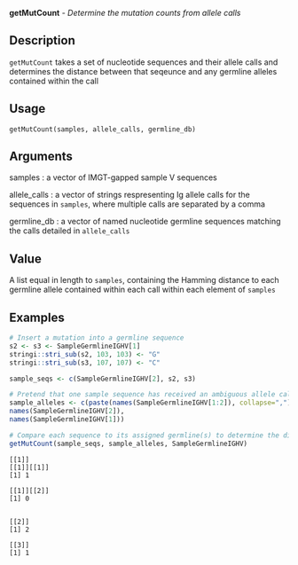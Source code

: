 **getMutCount** - *Determine the mutation counts from allele calls*

Description
--------------------

`getMutCount` takes a set of nucleotide sequences and their allele calls
and determines the distance between that seqeunce and any germline alleles
contained within the call


Usage
--------------------
```
getMutCount(samples, allele_calls, germline_db)
```

Arguments
-------------------

samples
:   a vector of IMGT-gapped sample V sequences

allele_calls
:   a vector of strings respresenting Ig allele calls for
the sequences in `samples`, where multiple
calls are separated by a comma

germline_db
:   a vector of named nucleotide germline sequences
matching the calls detailed in `allele_calls`




Value
-------------------

A list equal in length to `samples`, containing the Hamming
distance to each germline allele contained within each call within
each element of `samples`



Examples
-------------------

```R
# Insert a mutation into a germline sequence
s2 <- s3 <- SampleGermlineIGHV[1]
stringi::stri_sub(s2, 103, 103) <- "G"
stringi::stri_sub(s3, 107, 107) <- "C"

sample_seqs <- c(SampleGermlineIGHV[2], s2, s3)

# Pretend that one sample sequence has received an ambiguous allele call
sample_alleles <- c(paste(names(SampleGermlineIGHV[1:2]), collapse=","),
names(SampleGermlineIGHV[2]),
names(SampleGermlineIGHV[1]))

# Compare each sequence to its assigned germline(s) to determine the distance
getMutCount(sample_seqs, sample_alleles, SampleGermlineIGHV)
```


```
[[1]]
[[1]][[1]]
[1] 1

[[1]][[2]]
[1] 0


[[2]]
[1] 2

[[3]]
[1] 1


```




